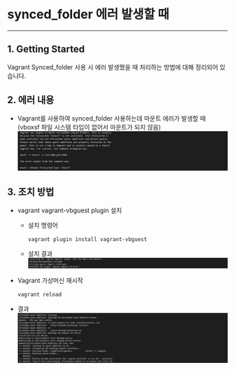 # synced_folder 에러 발생할 때
   
* * *      

## **1. Getting Started**
Vagrant Synced_folder 사용 시 에러 발생했을 때 처리하는 방법에 대해 정리되어 있습니다.

## **2. 에러 내용**
- Vagrant를 사용하여 synced_folder 사용하는데 마운트 에러가 발생할 때 (vboxsf 파일 시스템 타입이 없어서 마운트가 되지 않음)
    ![ex_screenshot](./assets//vboxsf_error.png)

## **3. 조치 방법**
- vagrant vagrant-vbguest plugin 설치
    - 설치 명령어
        ``` bash
        vagrant plugin install vagrant-vbguest
        ```
    - 설치 결과
    ![ex_screenshot](./assets//vbox_plugin_installed.png)

    
- Vagrant 가상머신 재시작
    ``` bash
    vagrant reload
    ```
- 결과
    ![ex_screenshot](./assets//vbox_sf_installed_result.png)
